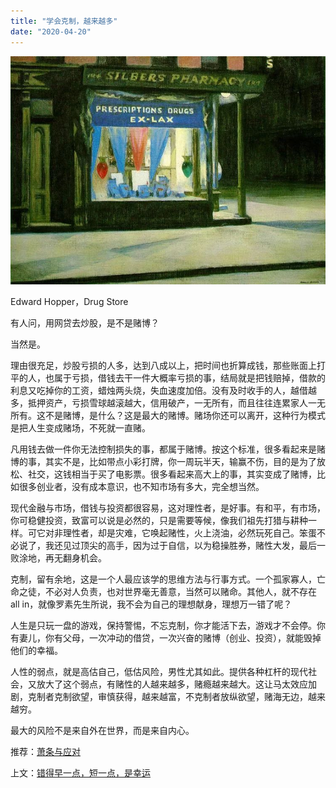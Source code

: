```yaml
---
title: "学会克制，越来越多"
date: "2020-04-20"
---
```


  

![连岳文章](images/连岳文章picture-25.jpg)

Edward Hopper，Drug Store

  

有人问，用网贷去炒股，是不是赌博？  

  

当然是。

  

理由很充足，炒股亏损的人多，达到八成以上，把时间也折算成钱，那些账面上打平的人，也属于亏损，借钱去干一件大概率亏损的事，结局就是把钱赔掉，借款的利息又吃掉你的工资，蜡烛两头烧，失血速度加倍。没有及时收手的人，越借越多，抵押资产，亏损雪球越滚越大，信用破产，一无所有，而且往往连累家人一无所有。这不是赌博，是什么？这是最大的赌博。赌场你还可以离开，这种行为模式是把人生变成赌场，不死就一直赌。

  

凡用钱去做一件你无法控制损失的事，都属于赌博。按这个标准，很多看起来是赌博的事，其实不是，比如带点小彩打牌，你一周玩半天，输赢不伤，目的是为了放松、社交，这钱相当于买了电影票。很多看起来高大上的事，其实变成了赌博，比如很多创业者，没有成本意识，也不知市场有多大，完全想当然。

  

现代金融与市场，借钱与投资都很容易，这对理性者，是好事。有和平，有市场，你可稳健投资，致富可以说是必然的，只是需要等候，像我们祖先打猎与耕种一样。可它对非理性者，却是灾难，它唤起赌性，火上浇油，必然玩死自己。笨蛋不必说了，我还见过顶尖的高手，因为过于自信，以为稳操胜券，赌性大发，最后一败涂地，再无翻身机会。

  

克制，留有余地，这是一个人最应该学的思维方法与行事方式。一个孤家寡人，亡命之徒，不必对人负责，也对世界毫无善意，当然可以赌命。其他人，就不存在all in，就像罗素先生所说，我不会为自己的理想献身，理想万一错了呢？

  

人生是只玩一盘的游戏，保持警惕，不忘克制，你才能活下去，游戏才不会停。你有妻儿，你有父母，一次冲动的借贷，一次兴奋的赌博（创业、投资），就能毁掉他们的幸福。

  

人性的弱点，就是高估自己，低估风险，男性尤其如此。提供各种杠杆的现代社会，又放大了这个弱点，有赌性的人越来越多，赌瘾越来越大。这让马太效应加剧，克制者克制欲望，审慎获得，越来越富，不克制者放纵欲望，赌海无边，越来越穷。

  

最大的风险不是来自外在世界，而是来自内心。

  

推荐：[萧条与应对](http://mp.weixin.qq.com/s?__biz=MjM5NDU0Mjk2MQ==&mid=2651638251&idx=1&sn=79e10681f3bf65908d21afaa30ddd178&chksm=bd7e4df58a09c4e3823f4e9d05809d56b1b4e4c56a15c96544fd2677b8f24f7881e0be47b7bc&scene=21#wechat_redirect)  

上文：[错得早一点，短一点，是幸运](http://mp.weixin.qq.com/s?__biz=MjM5NDU0Mjk2MQ==&mid=2651638472&idx=1&sn=282ac755b9b58b8d10d7c982b10bb669&chksm=bd7e4ed68a09c7c069290496eba143c4e65b8c67d0c12fef5e390467777692397490f38e3694&scene=21#wechat_redirect)
